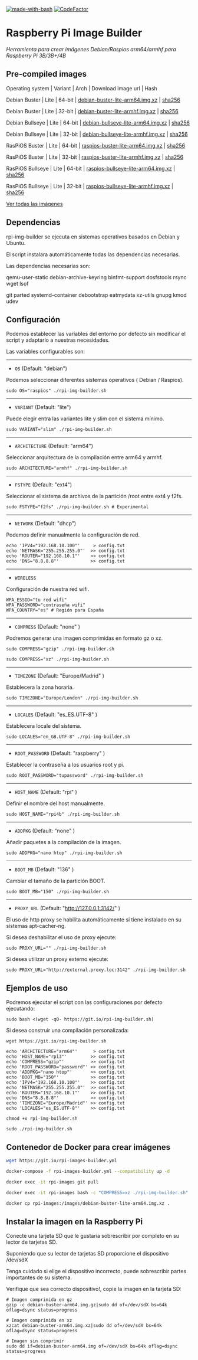 [![made-with-bash](https://img.shields.io/badge/Made%20with-Bash-1f425f.svg)](https://www.gnu.org/software/bash/)
[![CodeFactor](https://www.codefactor.io/repository/github/frangal/rpi-img-builder/badge/master)](https://www.codefactor.io/repository/github/frangal/rpi-img-builder/overview/master)

# Raspberry Pi Image Builder

_Herramienta para crear imágenes Debian/Raspios arm64/armhf para Raspberry Pi 3B/3B+/4B_


## Pre-compiled images
Operating system | Variant | Arch | Download image url | Hash

Debian Buster | Lite | 64-bit | [debian-buster-lite-arm64.img.xz](https://github.com/FrangaL/rpi-img-builder/releases/download/v1.0.0/debian-buster-lite-arm64.img.xz) | [sha256](https://github.com/FrangaL/rpi-img-builder/releases/download/v1.0.0/debian-buster-lite-arm64.img.sha256)

Debian Buster | Lite | 32-bit | [debian-buster-lite-armhf.img.xz](https://github.com/FrangaL/rpi-img-builder/releases/download/v1.0.0/debian-buster-lite-armhf.img.xz) | [sha256](https://github.com/FrangaL/rpi-img-builder/releases/download/v1.0.0/debian-buster-lite-armhf.img.sha256)

Debian Bullseye | Lite | 64-bit | [debian-bullseye-lite-arm64.img.xz](https://github.com/FrangaL/rpi-img-builder/releases/download/v1.0.0/debian-bullseye-lite-arm64.img.xz) | [sha256](https://github.com/FrangaL/rpi-img-builder/releases/download/v1.0.0/debian-bullseye-lite-arm64.img.sha256)

Debian Bullseye | Lite | 32-bit | [debian-bullseye-lite-armhf.img.xz](https://github.com/FrangaL/rpi-img-builder/releases/download/v1.0.0/debian-bullseye-lite-armhf.img.xz) | [sha256](https://github.com/FrangaL/rpi-img-builder/releases/download/v1.0.0/debian-bullseye-lite-armhf.img.sha256)

RasPiOS Buster | Lite | 64-bit | [raspios-buster-lite-arm64.img.xz](https://github.com/FrangaL/rpi-img-builder/releases/download/v1.0.0/raspios-buster-lite-arm64.img.xz) | [sha256](https://github.com/FrangaL/rpi-img-builder/releases/download/v1.0.0/raspios-buster-lite-arm64.img.sha256)

RasPiOS Buster | Lite | 32-bit | [raspios-buster-lite-armhf.img.xz](https://github.com/FrangaL/rpi-img-builder/releases/download/v1.0.0/raspios-buster-lite-armhf.img.xz) | [sha256](https://github.com/FrangaL/rpi-img-builder/releases/download/v1.0.0/raspios-buster-lite-armhf.img.sha256)

RasPiOS Bullseye | Lite | 64-bit | [raspios-bullseye-lite-arm64.img.xz](https://github.com/FrangaL/rpi-img-builder/releases/download/v1.0.0/raspios-bullseye-lite-arm64.img.xz) | [sha256](https://github.com/FrangaL/rpi-img-builder/releases/download/v1.0.0/raspios-bullseye-lite-arm64.img.sha256)

RasPiOS Bullseye | Lite | 32-bit | [raspios-bullseye-lite-armhf.img.xz](https://github.com/FrangaL/rpi-img-builder/releases/download/v1.0.0/raspios-bullseye-lite-armhf.img.xz) | [sha256](https://github.com/FrangaL/rpi-img-builder/releases/download/v1.0.0/raspios-bullseye-lite-armhf.img.sha256)


[ Ver todas las imágenes ](https://github.com/FrangaL/rpi-img-builder/releases/v1.0.0/)

## Dependencias

rpi-img-builder se ejecuta en sistemas operativos basados ​​en Debian y Ubuntu.

El script instalara automáticamente todas las dependencias necesarias.

Las dependencias necesarias son:

qemu-user-static debian-archive-keyring binfmt-support dosfstools rsync wget lsof

git parted systemd-container debootstrap eatmydata xz-utils gnupg kmod udev

## Configuración

Podemos establecer las variables del entorno por defecto sin modificar el script
y adaptarlo a nuestras necesidades.

Las variables configurables son:

---
* `OS` (Default: "debian")

Podemos seleccionar diferentes sistemas operativos ( Debian / Raspios).

```shell
sudo OS="raspios" ./rpi-img-builder.sh
```
---
* `VARIANT` (Default: "lite")

Puede elegir entra las variantes lite y slim con el sistema mínimo.

```shell
sudo VARIANT="slim" ./rpi-img-builder.sh
```
---
* `ARCHITECTURE` (Default: "arm64")

Seleccionar arquitectura de la compilación entre arm64 y armhf.

```shell
sudo ARCHITECTURE="armhf" ./rpi-img-builder.sh
```
---
* `FSTYPE` (Default: "ext4")

Seleccionar el sistema de archivos de la partición /root entre ext4 y f2fs.

```shell
sudo FSTYPE="f2fs" ./rpi-img-builder.sh # Experimental
```
---
* `NETWORK` (Default: "dhcp")

Podemos definir manualmente la configuración de red.

```shell
echo 'IPV4="192.168.10.100"'     > config.txt
echo 'NETMASK="255.255.255.0"'  >> config.txt
echo 'ROUTER="192.168.10.1"'    >> config.txt
echo 'DNS="8.8.8.8"'            >> config.txt
```
---
* `WIRELESS`

Configuración de nuestra red wifi.

```shell
WPA_ESSID="tu red wifi"
WPA_PASSWORD="contraseña wifi"
WPA_COUNTRY="es" # Región para España
```
---
* `COMPRESS` (Default: "none" )

Podremos generar una imagen comprimidas en formato gz o xz.

```shell
sudo COMPRESS="gzip" ./rpi-img-builder.sh

sudo COMPRESS="xz" ./rpi-img-builder.sh
```  
---
* `TIMEZONE` (Default: "Europe/Madrid" )

Establecera la zona horaria.

```shell
sudo TIMEZONE="Europe/London" ./rpi-img-builder.sh
```
---
* `LOCALES` (Default: "es_ES.UTF-8" )

Establecera locale del sistema.

```shell
sudo LOCALES="en_GB.UTF-8" ./rpi-img-builder.sh
```
---
* `ROOT_PASSWORD` (Default: "raspberry" )

Establecer la contraseña a los usuarios root y pi.

```shell
sudo ROOT_PASSWORD="tupassword" ./rpi-img-builder.sh
```
---
* `HOST_NAME` (Default: "rpi" )

Definir el nombre del host manualmente.

```shell
sudo HOST_NAME="rpi4b" ./rpi-img-builder.sh
```
---
* `ADDPKG` (Default: "none" )

Añadir paquetes a la compilación de la imagen.

```shell
sudo ADDPKG="nano htop" ./rpi-img-builder.sh
```
---
* `BOOT_MB` (Default: "136" )

Cambiar el tamaño de la partición BOOT.

```shell
sudo BOOT_MB="150" ./rpi-img-builder.sh
```
---
* `PROXY_URL` (Default: "http://127.0.0.1:3142/" )

El uso de http proxy se habilita automáticamente si tiene instalado en su sistemas
apt-cacher-ng.

Si desea deshabilitar el uso de proxy ejecute:

```shell
sudo PROXY_URL="" ./rpi-img-builder.sh
```

Si desea utilizar un proxy externo ejecute:

```shell
sudo PROXY_URL="http://external.proxy.loc:3142" ./rpi-img-builder.sh
```

## Ejemplos de uso

Podremos ejecutar el script con las configuraciones por defecto ejecutando:

```shell
sudo bash <(wget -qO- https://git.io/rpi-img-builder.sh)
```
Si desea construir una compilación personalizada:

```shell
wget https://git.io/rpi-img-builder.sh

echo 'ARCHITECTURE="arm64"'      > config.txt
echo 'HOST_NAME="rpi3"'         >> config.txt
echo 'COMPRESS="gzip"'          >> config.txt
echo 'ROOT_PASSWORD="password"' >> config.txt
echo 'ADDPKG="nano htop"'       >> config.txt
echo 'BOOT_MB="150"'            >> config.txt
echo 'IPV4="192.168.10.100"'    >> config.txt
echo 'NETMASK="255.255.255.0"'  >> config.txt
echo 'ROUTER="192.168.10.1"'    >> config.txt
echo 'DNS="8.8.8.8"'            >> config.txt
echo 'TIMEZONE="Europe/Madrid"' >> config.txt
echo 'LOCALES="es_ES.UTF-8"'    >> config.txt

chmod +x rpi-img-builder.sh

sudo ./rpi-img-builder.sh
```

## Contenedor de Docker para crear imágenes

```bash
wget https://git.io/rpi-images-builder.yml

docker-compose -f rpi-images-builder.yml --compatibility up -d

docker exec -it rpi-images git pull

docker exec -it rpi-images bash -c "COMPRESS=xz ./rpi-img-builder.sh"

docker cp rpi-images:/images/debian-buster-lite-arm64.img.xz .
```

## Instalar la imagen en la Raspberry Pi

Conecte una tarjeta SD que le gustaría sobrescribir por completo en su lector de tarjetas SD.

Suponiendo que su lector de tarjetas SD proporcione el dispositivo /dev/sdX

Tenga cuidado si elige el dispositivo incorrecto, puede sobrescribir
partes importantes de su sistema.

Verifique que sea correcto dispositivo!, copie la imagen en la tarjeta SD:

```shell
# Imagen comprimida en gz
gzip -c debian-buster-arm64.img.gz|sudo dd of=/dev/sdX bs=64k oflag=dsync status=progress

# Imagen comprimida en xz
xzcat debian-buster-arm64.img.xz|sudo dd of=/dev/sdX bs=64k oflag=dsync status=progress

# Imagen sin comprimir
sudo dd if=debian-buster-arm64.img of=/dev/sdX bs=64k oflag=dsync status=progress
```
